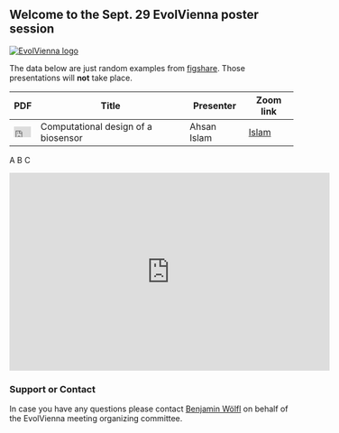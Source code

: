## Welcome to the Sept. 29 EvolVienna poster session

[![EvolVienna logo](https://www.evolvienna.at/mediatypes/srcsetvar_medium/evolvienna.jpg)](https://www.evolvienna.at/)

The data below are just random examples from [figshare](https://figshare.com). Those presentations will **not** take place.

PDF          | Title         | Presenter     | Zoom link
------------ | ------------- | ------------- | -------------
<iframe src="https://widgets.figshare.com/articles/9757571/embed?show_title=1" width="30" height="19" allowfullscreen="true" frameborder="0"></iframe> | Computational design of a biosensor | Ahsan Islam | [Islam](https://www.google.com)

A B C
<iframe src="https://widgets.figshare.com/articles/9757571/embed?show_title=1" width="568" height="351" allowfullscreen="true" frameborder="0"></iframe>

### Support or Contact

In case you have any questions please contact [Benjamin Wölfl](mailto:email@server.at) on behalf of the EvolVienna meeting organizing committee.
